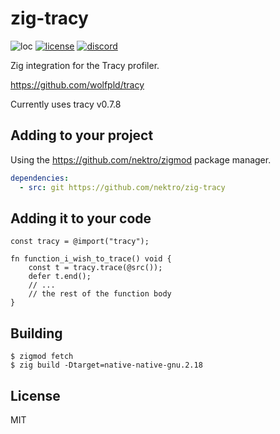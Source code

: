 # zig-tracy
![loc](https://sloc.xyz/github/nektro/zig-tracy)
[![license](https://img.shields.io/github/license/nektro/zig-tracy.svg)](https://github.com/nektro/zig-tracy/blob/master/LICENSE)
[![discord](https://img.shields.io/discord/551971034593755159.svg?logo=discord)](https://discord.gg/P6Y4zQC)

Zig integration for the Tracy profiler.

https://github.com/wolfpld/tracy

Currently uses tracy v0.7.8

## Adding to your project
Using the https://github.com/nektro/zigmod package manager.

```yml
dependencies:
  - src: git https://github.com/nektro/zig-tracy
```

## Adding it to your code
```zig
const tracy = @import("tracy");

fn function_i_wish_to_trace() void {
    const t = tracy.trace(@src());
    defer t.end();
    // ...
    // the rest of the function body
}
```

## Building
```
$ zigmod fetch
$ zig build -Dtarget=native-native-gnu.2.18
```

## License
MIT
